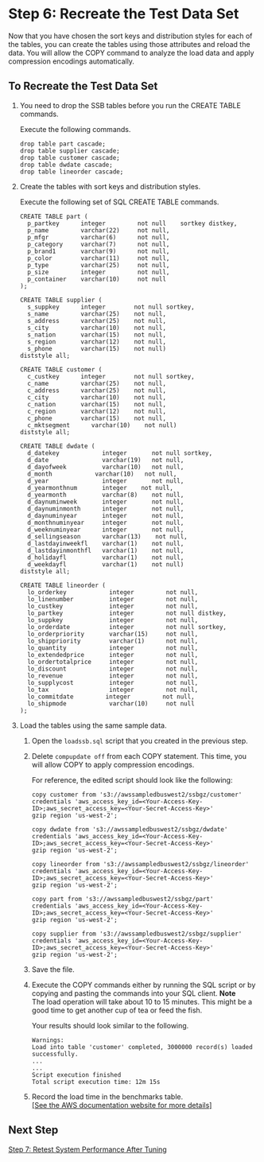 # Step 6: Recreate the Test Data Set<a name="tutorial-tuning-tables-recreate-test-data"></a>

Now that you have chosen the sort keys and distribution styles for each of the tables, you can create the tables using those attributes and reload the data\. You will allow the COPY command to analyze the load data and apply compression encodings automatically\.

## To Recreate the Test Data Set<a name="tutorial-tuning-tables-to-recreate-test-data"></a>

1. You need to drop the SSB tables before you run the CREATE TABLE commands\. 

   Execute the following commands\. 

   ```
   drop table part cascade;
   drop table supplier cascade;
   drop table customer cascade;
   drop table dwdate cascade;
   drop table lineorder cascade;
   ```

1. Create the tables with sort keys and distribution styles\. 

   Execute the following set of SQL CREATE TABLE commands\.

   ```
   CREATE TABLE part (
     p_partkey     	integer     	not null	sortkey distkey,
     p_name        	varchar(22) 	not null,
     p_mfgr        	varchar(6)      not null,
     p_category    	varchar(7)      not null,
     p_brand1      	varchar(9)      not null,
     p_color       	varchar(11) 	not null,
     p_type        	varchar(25) 	not null,
     p_size        	integer     	not null,
     p_container   	varchar(10)     not null
   );
   
   CREATE TABLE supplier (
     s_suppkey     	integer        not null sortkey,
     s_name        	varchar(25)    not null,
     s_address     	varchar(25)    not null,
     s_city        	varchar(10)    not null,
     s_nation      	varchar(15)    not null,
     s_region      	varchar(12)    not null,
     s_phone       	varchar(15)    not null)
   diststyle all;
   
   CREATE TABLE customer (
     c_custkey     	integer        not null sortkey,
     c_name        	varchar(25)    not null,
     c_address     	varchar(25)    not null,
     c_city        	varchar(10)    not null,
     c_nation      	varchar(15)    not null,
     c_region      	varchar(12)    not null,
     c_phone       	varchar(15)    not null,
     c_mktsegment      varchar(10)    not null)
   diststyle all;
   
   CREATE TABLE dwdate (
     d_datekey            integer       not null sortkey,
     d_date               varchar(19)   not null,
     d_dayofweek	      varchar(10)   not null,
     d_month      	    varchar(10)   not null,
     d_year               integer       not null,
     d_yearmonthnum       integer  	 not null,
     d_yearmonth          varchar(8)	not null,
     d_daynuminweek       integer       not null,
     d_daynuminmonth      integer       not null,
     d_daynuminyear       integer       not null,
     d_monthnuminyear     integer       not null,
     d_weeknuminyear      integer       not null,
     d_sellingseason      varchar(13)    not null,
     d_lastdayinweekfl    varchar(1)    not null,
     d_lastdayinmonthfl   varchar(1)    not null,
     d_holidayfl          varchar(1)    not null,
     d_weekdayfl          varchar(1)    not null)
   diststyle all;
   
   CREATE TABLE lineorder (
     lo_orderkey      	    integer     	not null,
     lo_linenumber        	integer     	not null,
     lo_custkey           	integer     	not null,
     lo_partkey           	integer     	not null distkey,
     lo_suppkey           	integer     	not null,
     lo_orderdate         	integer     	not null sortkey,
     lo_orderpriority     	varchar(15)     not null,
     lo_shippriority      	varchar(1)      not null,
     lo_quantity          	integer     	not null,
     lo_extendedprice     	integer     	not null,
     lo_ordertotalprice   	integer     	not null,
     lo_discount          	integer     	not null,
     lo_revenue           	integer     	not null,
     lo_supplycost        	integer     	not null,
     lo_tax               	integer     	not null,
     lo_commitdate         integer         not null,
     lo_shipmode          	varchar(10)     not null
   );
   ```

1. Load the tables using the same sample data\. 

   1. Open the `loadssb.sql` script that you created in the previous step\. 

   1. Delete `compupdate off` from each COPY statement\. This time, you will allow COPY to apply compression encodings\. 

      For reference, the edited script should look like the following: 

      ```
      copy customer from 's3://awssampledbuswest2/ssbgz/customer' 
      credentials 'aws_access_key_id=<Your-Access-Key-ID>;aws_secret_access_key=<Your-Secret-Access-Key>' 
      gzip region 'us-west-2';
      
      copy dwdate from 's3://awssampledbuswest2/ssbgz/dwdate' 
      credentials 'aws_access_key_id=<Your-Access-Key-ID>;aws_secret_access_key=<Your-Secret-Access-Key>' 
      gzip region 'us-west-2';
      
      copy lineorder from 's3://awssampledbuswest2/ssbgz/lineorder' 
      credentials 'aws_access_key_id=<Your-Access-Key-ID>;aws_secret_access_key=<Your-Secret-Access-Key>'
      gzip region 'us-west-2';
      
      copy part from 's3://awssampledbuswest2/ssbgz/part' 
      credentials 'aws_access_key_id=<Your-Access-Key-ID>;aws_secret_access_key=<Your-Secret-Access-Key>'
      gzip region 'us-west-2';
      
      copy supplier from 's3://awssampledbuswest2/ssbgz/supplier' 
      credentials 'aws_access_key_id=<Your-Access-Key-ID>;aws_secret_access_key=<Your-Secret-Access-Key>'
      gzip region 'us-west-2';
      ```

   1. Save the file\. 

   1. Execute the COPY commands either by running the SQL script or by copying and pasting the commands into your SQL client\. 
**Note**  
The load operation will take about 10 to 15 minutes\. This might be a good time to get another cup of tea or feed the fish\. 

      Your results should look similar to the following\. 

      ```
      Warnings:
      Load into table 'customer' completed, 3000000 record(s) loaded successfully.
      ...
      ...
      Script execution finished
      Total script execution time: 12m 15s
      ```

   1. Record the load time in the benchmarks table\.    
[\[See the AWS documentation website for more details\]](http://docs.aws.amazon.com/redshift/latest/dg/tutorial-tuning-tables-recreate-test-data.html)

## Next Step<a name="w3ab1c13c23b7"></a>

[Step 7: Retest System Performance After Tuning](tutorial-tuning-tables-retest.md)